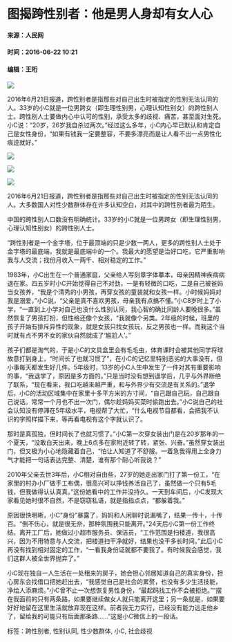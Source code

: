 # 图揭跨性别者：他是男人身却有女人心

#### 来源：人民网  
#### 时间：2016-06-22 10:21  
#### 编辑：王珩  

![](http://mobile.pic.people.com.cn/thumbs/321/100/data/cms/NMediaFile/2016/0622/WIRELESS201606221017000570362834876.jpg)

2016年6月21日报道，跨性别者是指那些对自己出生时被指定的性别无法认同的人。33岁的小C就是一位男跨女（即生理性别男，心理认知性别女）的跨性别人士。跨性别人士要做内心中认可的性别，承受太多的歧视、痛苦，甚至面对生死。小C说：“20岁，26岁我自杀过两次。”经过这么多年，小C内心早已默认和肯定自己是女性身份，“如果有钱我一定要整容，不要多漂亮而是让人看不出一点男性化痕迹就好。”

![](http://mobile.pic.people.com.cn/thumbs/321/100/data/cms/NMediaFile/2016/0622/WIRELESS201606221018000532855044634.jpg)

![](http://mobile.pic.people.com.cn/thumbs/321/100/data/cms/NMediaFile/2016/0622/WIRELESS201606221019000215823103575.jpg)

![](http://mobile.pic.people.com.cn/thumbs/321/100/data/cms/NMediaFile/2016/0622/WIRELESS201606221019000322069221942.jpg)

2016年6月21日报道，跨性别者是指那些对自己出生时被指定的性别无法认同的人。大多数国人对性少数群体存在许多认知空白，对其中的跨性别者最为陌生。

中国的跨性别人口数没有明确统计。33岁的小C就是一位男跨女（即生理性别男，心理认知性别女）的跨性别人士。

“跨性别者是一个金字塔，位于最顶端的只是少数一两人，更多的跨性别人士处于金字塔的最底端，我就是最底端中的一个。我最大的愿望是治好口吃，它严重影响我与人交流；找份月收入一两千、相对稳定的工作。”

1983年，小C出生在一个普通家庭，父亲给人写刻章字体摹本，母亲因精神疾病病退在家。四五岁时小C开始觉得自己不对劲，一是有轻微的口吃，二是自己被爸妈当女孩养，“我是个清秀的小男孩，再穿女孩的童装就和女孩一样。小时候妈妈对我是溺爱，”小C说，“父亲是真不喜欢男孩，母亲我有点搞不懂。”小C8岁时上了小学，“一直到上小学对自己也没什么性别认同，我心智的确比同龄人要晚很多。”虽然恢复了男孩打扮，但性格还像个女孩，“我就像个另类。2年级的时候，班里的孩子开始有排斥异性的现象，就是女孩只找女孩玩，反之男孩也一样。而我这个当时就有点不男不女的家伙自然就成了‘尴尬人’。”

孩子们都是淘气的，于是小C的文具盒里会有毛毛虫，体育课时会被其他同学将球故意打到身上，“时间长了也就习惯了”，在小C的记忆里特别恶劣的大事没有，但小事每天都发生好几件。5年级时，13岁的小C人生中发生了一件对其有重要影响的事，“我退学了，原因是多方面的。”只是当时没有想到退学后，几乎与外界断绝了联系，“现在看来，我口吃越来越严重，和与外界少有交流是有关系的。”退学后，小C的活动区域集中在家里十多平方米的方寸间，“自己跟自己玩，自己跟自己说话。常常一个月也不出一次门，偶尔趁妈妈买菜时偷跑出去。”小C说自己的社会认知没有停滞在5年级水平，电视帮了大忙，“什么电视节目都看，会把我不认识的字照样描下来，等再看电视有这个字就认识了。

那时是真孤独，但时间长了也就习惯了。”小C第一次穿女装出门是在20岁那年的一个夏天，“没敢白天出来，晚上6点多在家附近转了转，紧张、兴奋。”虽然穿女装出门，但又极为小心地隐藏着自己，“怕让人知道了不舒服。一着急我得用上全身力气才能把一句话表达完整、清楚，谁有那个耐心听我说？”

2010年父亲去世3年后，小C相对自由些，27岁的她走出家门打了第一份工，“在家里的村办小厂做手工布偶，很高兴可以挣钱养活自己了，虽然做一个只有5毛钱，但我做得认认真真。”这份她看中的工作并没持久。一天到车间后，小C发现大家看见她时很不自然，不是窃窃私语，就是指指点点，“都躲着我。”

原因很快明晰，小C“身份”暴露了，妈妈和人闲聊时说漏嘴了，结果一传十，十传百。“倒不伤心，就是很无奈，那种氛围我只能离开。”24天后小C第一份工作终结。离开工厂后，她做过小超市服务员、保洁员，“工作范围是扫楼道，我很高兴，因为不用特意与人交流，把楼道扫干净就好，结果也没干多长时间。”此后小C再没有找到相对固定的工作，“一看我身份证就都不要我了。有时候我会感觉，我们这群人被全世界抛弃了。”

小C现在独自一人生活在一处租来的房子，她会担心邻居知道自己的真实身份，担心房东会找借口把她赶出去，“我感觉自己是社会的累赘，也没有多少生活技能，净给人添麻烦。”小C曾不止一次想恢复男性身份，“最起码找工作不会被拒绝。”“摆在我面前的只有两条路，如果要继续做女人就只能离开这里；另一条就是，如果要好好地留在这里生活就放弃现在这样。前者我无力实行，已经没有能力远走他乡了，留给我的可能只有后面那条路……”这是小C微信上的一段话。  

标签：跨性别者, 性别认同, 性少数群体, 小C, 社会歧视